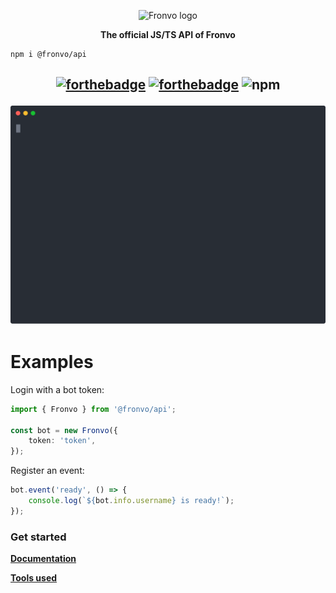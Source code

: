 <p align='center'><img src='https://raw.githubusercontent.com/Fronvo/server/master/.github/assets/logo.png' alt='Fronvo logo'></p>
<p align='center'><b>The official JS/TS API of Fronvo</b></p>

```
npm i @fronvo/api
```

<h2 align='center'>

[![forthebadge](https://forthebadge.com/images/badges/made-with-typescript.svg)](https://forthebadge.com)
[![forthebadge](https://forthebadge.com/images/badges/built-with-science.svg)](https://forthebadge.com)
![npm](https://img.shields.io/npm/v/@fronvo/api?color=%23ee00ff&label=API&style=for-the-badge)

<img src='https://raw.githubusercontent.com/Fronvo/fronvo.js/master/.github/assets/demo-run.svg' alt='Fronvo JS/TS API demo run'>

</h2>

# Examples

Login with a bot token:

```ts
import { Fronvo } from '@fronvo/api';

const bot = new Fronvo({
    token: 'token',
});
```

Register an event:

```ts
bot.event('ready', () => {
    console.log(`${bot.info.username} is ready!`);
});
```

### Get started

**[Documentation](https://github.com/Fronvo/fronvo.js/blob/master/.github/markdown/DOCUMENTATION.md)**

**[Tools used](https://github.com/Fronvo/fronvo.js/blob/master/.github/markdown/TOOLS.md)**
